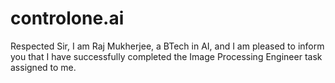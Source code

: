 # controlone.ai
Respected Sir,
I am Raj Mukherjee, a BTech in AI, and I am pleased to inform you that I have successfully completed the Image Processing Engineer task assigned to me.
